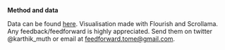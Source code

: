 
**Method and data**

Data can be found [here](https://historik.val.se/val/val2018/alkon/K/rike/alderkon.html).
Visualisation made with Flourish and Scrollama.
Any feedback/feedforward is highly appreciated. Send them on twitter @karthik_muth or email at
feedforward.tome@gmail.com.
